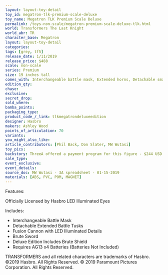 ```yaml
---
layout: layout-toy-detail 
toy_id: megatron-tlk-premium-scale-deluxe
toy_name: Megatron TLK Premium Scale Deluxe
permalink: /toys-non-scale/megatron-premium-scale-deluxe-tlk.html
world: Transformers The Last Knight
world_abr: TR
character_base: Megatron
layout: layout-toy-detail
categories: 
tags: [grey, tf5]
release_date: 1/11/2019
release_price: $488 
scale: non-scale
series: Premium
size: 19 inches tall
comes_with: Interchangeable battle mask, Extended horns, Detachable small horns, Fusion cannon, Brute sword, Brute shield
edition_qty: 
chase: 
exclusive: 
secret_drop: 
sold_where: 
bamba_points: 
packaging_type: 
product_code_/_link: tlkmegatrondeluxeedition
designer: Hasbro
makers: Ashley Wood
points_of_articulation: 70
variants: 
you_might_also_like: 
article_contributors: [Phil Back, Don Slater, MW Wutasi]
toy_pics: 
backstory: ThreeA offered a payment program for this figure - $244 USD non-refundable deposit with balance of $244 due at shipping. Deluxe version comes with Brute Shield. Officially licensed by Hasbro. Made of ABS, PVC, and POM.
sale_type: 
event_exclusive: 
event_details: 
source_doc: MW Wutasi - 3A spreadsheet - 01-15-2019
materials: [ABS, PVC, POM, MAGNET]
---
```

Features:

Officially Licensed by Hasbro
LED Illuminated Eyes


Includes:

- Interchangeable Battle Mask
- Detachable Extended Battle Tusks
- Fusion Cannon with LED Illuminated Details
- Brute Sword
- Deluxe Edition Includes Brute Shield
- Requires AG13 x4 Batteries (Batteries Not Included)

TRANSFORMERS and all related characters are trademarks of Hasbro. ©2019 Hasbro. All Rights Reserved. © 2019 Paramount Pictures Corporation. All Rights Reserved. 